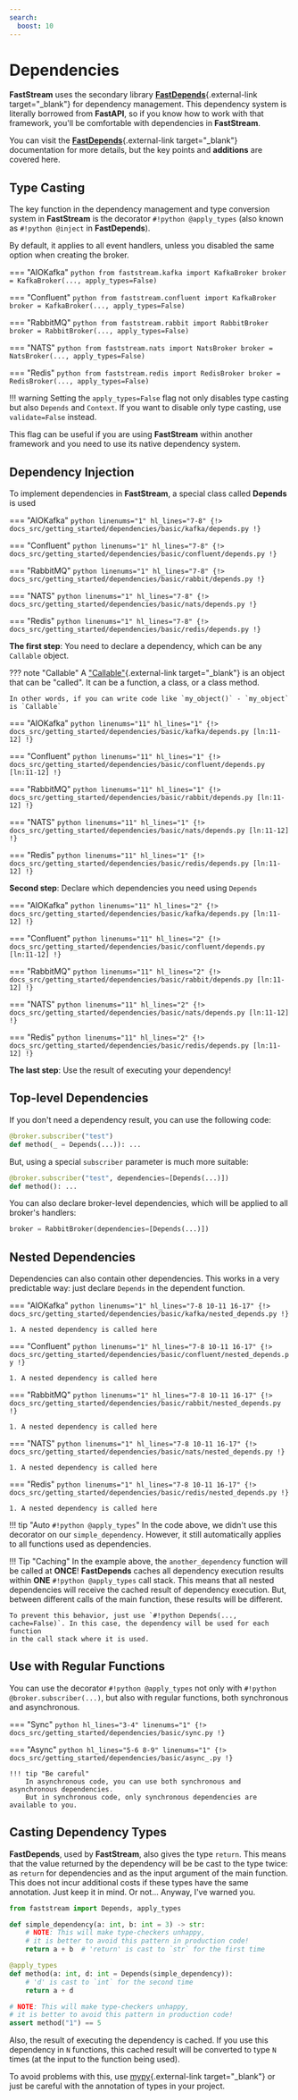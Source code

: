 ```yaml
---
search:
  boost: 10
---
```


# Dependencies

**FastStream** uses the secondary library [**FastDepends**](https://lancetnik.github.io/FastDepends/){.external-link target="_blank"} for dependency management.
This dependency system is literally borrowed from **FastAPI**, so if you know how to work with that framework, you'll be comfortable with dependencies in **FastStream**.

You can visit the [**FastDepends**](https://lancetnik.github.io/FastDepends/){.external-link target="_blank"} documentation for more details, but the key points and **additions** are covered here.

## Type Casting

The key function in the dependency management and type conversion system in **FastStream** is the decorator `#!python @apply_types` (also known as `#!python @inject` in **FastDepends**).

By default, it applies to all event handlers, unless you disabled the same option when creating the broker.

=== "AIOKafka"
    ```python
    from faststream.kafka import KafkaBroker
    broker = KafkaBroker(..., apply_types=False)
    ```

=== "Confluent"
    ```python
    from faststream.confluent import KafkaBroker
    broker = KafkaBroker(..., apply_types=False)
    ```

=== "RabbitMQ"
    ```python
    from faststream.rabbit import RabbitBroker
    broker = RabbitBroker(..., apply_types=False)
    ```

=== "NATS"
    ```python
    from faststream.nats import NatsBroker
    broker = NatsBroker(..., apply_types=False)
    ```

=== "Redis"
    ```python
    from faststream.redis import RedisBroker
    broker = RedisBroker(..., apply_types=False)
    ```

!!! warning
    Setting the `apply_types=False` flag not only disables type casting but also `Depends` and `Context`.
    If you want to disable only type casting, use `validate=False` instead.

This flag can be useful if you are using **FastStream** within another framework and you need to use its native dependency system.

## Dependency Injection

To implement dependencies in **FastStream**, a special class called **Depends** is used

=== "AIOKafka"
    ```python linenums="1" hl_lines="7-8"
    {!> docs_src/getting_started/dependencies/basic/kafka/depends.py !}
    ```

=== "Confluent"
    ```python linenums="1" hl_lines="7-8"
    {!> docs_src/getting_started/dependencies/basic/confluent/depends.py !}
    ```

=== "RabbitMQ"
    ```python linenums="1" hl_lines="7-8"
    {!> docs_src/getting_started/dependencies/basic/rabbit/depends.py !}
    ```

=== "NATS"
    ```python linenums="1" hl_lines="7-8"
    {!> docs_src/getting_started/dependencies/basic/nats/depends.py !}
    ```

=== "Redis"
    ```python linenums="1" hl_lines="7-8"
    {!> docs_src/getting_started/dependencies/basic/redis/depends.py !}
    ```

**The first step**: You need to declare a dependency, which can be any `Callable` object.

??? note "Callable"
    A ["Callable"](https://docs.python.org/3/glossary.html#term-callable){.external-link target="_blank"} is an object that can be "called". It can be a function, a class, or a class method.

    In other words, if you can write code like `my_object()` - `my_object` is `Callable`

=== "AIOKafka"
    ```python linenums="11" hl_lines="1"
    {!> docs_src/getting_started/dependencies/basic/kafka/depends.py [ln:11-12] !}
    ```

=== "Confluent"
    ```python linenums="11" hl_lines="1"
    {!> docs_src/getting_started/dependencies/basic/confluent/depends.py [ln:11-12] !}
    ```

=== "RabbitMQ"
    ```python linenums="11" hl_lines="1"
    {!> docs_src/getting_started/dependencies/basic/rabbit/depends.py [ln:11-12] !}
    ```

=== "NATS"
    ```python linenums="11" hl_lines="1"
    {!> docs_src/getting_started/dependencies/basic/nats/depends.py [ln:11-12] !}
    ```

=== "Redis"
    ```python linenums="11" hl_lines="1"
    {!> docs_src/getting_started/dependencies/basic/redis/depends.py [ln:11-12] !}
    ```

**Second step**: Declare which dependencies you need using `Depends`

=== "AIOKafka"
    ```python linenums="11" hl_lines="2"
    {!> docs_src/getting_started/dependencies/basic/kafka/depends.py [ln:11-12] !}
    ```

=== "Confluent"
    ```python linenums="11" hl_lines="2"
    {!> docs_src/getting_started/dependencies/basic/confluent/depends.py [ln:11-12] !}
    ```

=== "RabbitMQ"
    ```python linenums="11" hl_lines="2"
    {!> docs_src/getting_started/dependencies/basic/rabbit/depends.py [ln:11-12] !}
    ```

=== "NATS"
    ```python linenums="11" hl_lines="2"
    {!> docs_src/getting_started/dependencies/basic/nats/depends.py [ln:11-12] !}
    ```

=== "Redis"
    ```python linenums="11" hl_lines="2"
    {!> docs_src/getting_started/dependencies/basic/redis/depends.py [ln:11-12] !}
    ```

**The last step**: Use the result of executing your dependency!

## Top-level Dependencies

If you don't need a dependency result, you can use the following code:

```python
@broker.subscriber("test")
def method(_ = Depends(...)): ...
```

But, using a special `subscriber` parameter is much more suitable:

```python
@broker.subscriber("test", dependencies=[Depends(...)])
def method(): ...
```

You can also declare broker-level dependencies, which will be applied to all broker's handlers:

```python
broker = RabbitBroker(dependencies=[Depends(...)])
```

## Nested Dependencies

Dependencies can also contain other dependencies. This works in a very predictable way: just declare
`Depends` in the dependent function.

=== "AIOKafka"
    ```python linenums="1" hl_lines="7-8 10-11 16-17"
    {!> docs_src/getting_started/dependencies/basic/kafka/nested_depends.py !}
    ```

    1. A nested dependency is called here

=== "Confluent"
    ```python linenums="1" hl_lines="7-8 10-11 16-17"
    {!> docs_src/getting_started/dependencies/basic/confluent/nested_depends.py !}
    ```

    1. A nested dependency is called here

=== "RabbitMQ"
    ```python linenums="1" hl_lines="7-8 10-11 16-17"
    {!> docs_src/getting_started/dependencies/basic/rabbit/nested_depends.py !}
    ```

    1. A nested dependency is called here

=== "NATS"
    ```python linenums="1" hl_lines="7-8 10-11 16-17"
    {!> docs_src/getting_started/dependencies/basic/nats/nested_depends.py !}
    ```

    1. A nested dependency is called here

=== "Redis"
    ```python linenums="1" hl_lines="7-8 10-11 16-17"
    {!> docs_src/getting_started/dependencies/basic/redis/nested_depends.py !}
    ```

    1. A nested dependency is called here

!!! tip "Auto `#!python @apply_types`"
    In the code above, we didn't use this decorator on our `simple_dependency`.
    However, it still automatically applies to all functions used as dependencies.

!!! Tip "Caching"
    In the example above, the `another_dependency` function will be called at **ONCE**!
    **FastDepends** caches all dependency execution results within **ONE** `#!python @apply_types` call stack.
    This means that all nested dependencies will receive the cached result of dependency execution.
    But, between different calls of the main function, these results will be different.

    To prevent this behavior, just use `#!python Depends(..., cache=False)`. In this case, the dependency will be used for each function
    in the call stack where it is used.

## Use with Regular Functions

You can use the decorator `#!python @apply_types` not only with `#!python @broker.subscriber(...)`, but also with regular functions, both synchronous and asynchronous.

=== "Sync"
    ```python hl_lines="3-4" linenums="1"
    {!> docs_src/getting_started/dependencies/basic/sync.py !}
    ```

=== "Async"
    ```python hl_lines="5-6 8-9" linenums="1"
    {!> docs_src/getting_started/dependencies/basic/async_.py !}
    ```

    !!! tip "Be careful"
        In asynchronous code, you can use both synchronous and asynchronous dependencies.
        But in synchronous code, only synchronous dependencies are available to you.

## Casting Dependency Types

**FastDepends**, used by **FastStream**, also gives the type `return`. This means that the value returned by the dependency will be
be cast to the type twice: as `return` for dependencies and as the input argument of the main function. This does not incur additional costs if
these types have the same annotation. Just keep it in mind. Or not... Anyway, I've warned you.

```python linenums="1"
from faststream import Depends, apply_types

def simple_dependency(a: int, b: int = 3) -> str:
    # NOTE: This will make type-checkers unhappy,
    # it is better to avoid this pattern in production code!
    return a + b  # 'return' is cast to `str` for the first time

@apply_types
def method(a: int, d: int = Depends(simple_dependency)):
    # 'd' is cast to `int` for the second time
    return a + d

# NOTE: This will make type-checkers unhappy,
# it is better to avoid this pattern in production code!
assert method("1") == 5
```

Also, the result of executing the dependency is cached. If you use this dependency in `N` functions,
this cached result will be converted to type `N` times (at the input to the function being used).

To avoid problems with this, use [mypy](https://www.mypy-lang.org){.external-link target="_blank"} or just be careful with the annotation
of types in your project.

